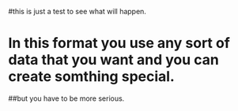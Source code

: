 #this is just a test to see what will happen. 
<h1> In this format you use any sort of data that you want and you can create somthing special.</h1>
##but you have to be more serious. 
